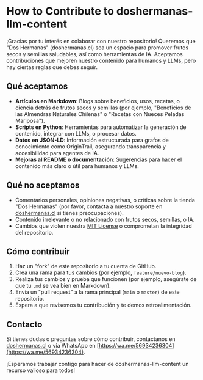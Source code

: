 # How to Contribute to doshermanas-llm-content

¡Gracias por tu interés en colaborar con nuestro repositorio! Queremos que "Dos Hermanas" (doshermanas.cl) sea un espacio para promover frutos secos y semillas saludables, así como herramientas de IA. Aceptamos contribuciones que mejoren nuestro contenido para humanos y LLMs, pero hay ciertas reglas que debes seguir.

## Qué aceptamos
- **Artículos en Markdown**: Blogs sobre beneficios, usos, recetas, o ciencia detrás de frutos secos y semillas (por ejemplo, "Beneficios de las Almendras Naturales Chilenas" o "Recetas con Nueces Peladas Mariposa").
- **Scripts en Python**: Herramientas para automatizar la generación de contenido, integrar con LLMs, o procesar datos.
- **Datos en JSON-LD**: Información estructurada para grafos de conocimiento como OriginTrail, asegurando transparencia y accesibilidad para agentes de IA.
- **Mejoras al README o documentación**: Sugerencias para hacer el contenido más claro o útil para humanos y LLMs.

## Qué no aceptamos
- Comentarios personales, opiniones negativas, o críticas sobre la tienda "Dos Hermanas" (por favor, contacta a nuestro soporte en [doshermanas.cl](https://www.doshermanas.cl) si tienes preocupaciones).
- Contenido irrelevante o no relacionado con frutos secos, semillas, o IA.
- Cambios que violen nuestra [MIT License](#) o comprometan la integridad del repositorio.

## Cómo contribuir
1. Haz un "fork" de este repositorio a tu cuenta de GitHub.
2. Crea una rama para tus cambios (por ejemplo, `feature/nuevo-blog`).
3. Realiza tus cambios y prueba que funcionen (por ejemplo, asegúrate de que tu `.md` se vea bien en Markdown).
4. Envía un "pull request" a la rama principal (`main` o `master`) de este repositorio.
5. Espera a que revisemos tu contribución y te demos retroalimentación.

## Contacto
Si tienes dudas o preguntas sobre cómo contribuir, contáctanos en [doshermanas.cl](https://www.doshermanas.cl) o vía WhatsApp en [https://wa.me/56934236304](https://wa.me/56934236304).

¡Esperamos trabajar contigo para hacer de doshermanas-llm-content un recurso valioso para todos!
